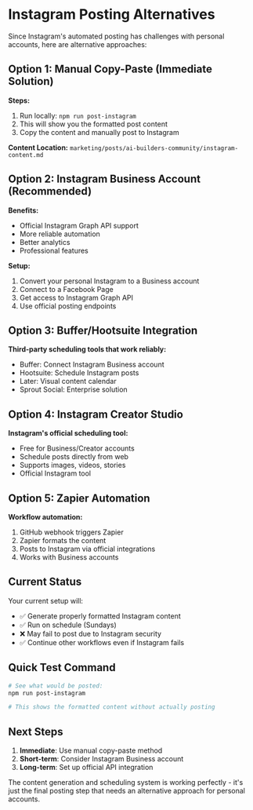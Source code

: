 # Instagram Posting Alternatives

Since Instagram's automated posting has challenges with personal accounts, here are alternative approaches:

## Option 1: Manual Copy-Paste (Immediate Solution)

**Steps:**
1. Run locally: `npm run post-instagram`
2. This will show you the formatted post content
3. Copy the content and manually post to Instagram

**Content Location:** `marketing/posts/ai-builders-community/instagram-content.md`

## Option 2: Instagram Business Account (Recommended)

**Benefits:**
- Official Instagram Graph API support
- More reliable automation
- Better analytics
- Professional features

**Setup:**
1. Convert your personal Instagram to a Business account
2. Connect to a Facebook Page
3. Get access to Instagram Graph API
4. Use official posting endpoints

## Option 3: Buffer/Hootsuite Integration

**Third-party scheduling tools that work reliably:**
- Buffer: Connect Instagram Business account
- Hootsuite: Schedule Instagram posts
- Later: Visual content calendar
- Sprout Social: Enterprise solution

## Option 4: Instagram Creator Studio

**Instagram's official scheduling tool:**
- Free for Business/Creator accounts
- Schedule posts directly from web
- Supports images, videos, stories
- Official Instagram tool

## Option 5: Zapier Automation

**Workflow automation:**
1. GitHub webhook triggers Zapier
2. Zapier formats the content
3. Posts to Instagram via official integrations
4. Works with Business accounts

## Current Status

Your current setup will:
- ✅ Generate properly formatted Instagram content
- ✅ Run on schedule (Sundays)
- ❌ May fail to post due to Instagram security
- ✅ Continue other workflows even if Instagram fails

## Quick Test Command

```bash
# See what would be posted:
npm run post-instagram

# This shows the formatted content without actually posting
```

## Next Steps

1. **Immediate**: Use manual copy-paste method
2. **Short-term**: Consider Instagram Business account
3. **Long-term**: Set up official API integration

The content generation and scheduling system is working perfectly - it's just the final posting step that needs an alternative approach for personal accounts.